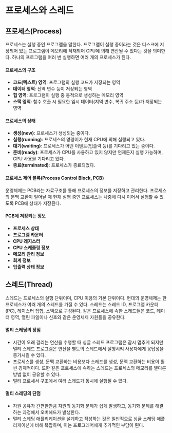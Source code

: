 # 프로세스와 스레드

## 프로세스(Process)
프로세스는 실행 중인 프로그램을 말한다. 프로그램이 실행 중이라는 것은 디스크에 저장되어 있는 프로그램이 메모리에 적재되어 CPU에 의해 연산될 수 있다는 것을 의미한다. 하나의 프로그램을 여러 번 실행하면 여러 개의 프로세스가 된다.

#### 프로세스의 구조
* **코드(텍스트) 영역**: 프로그램의 실행 코드가 저장되는 영역
* **데이터 영역**: 전역 변수 등이 저장되는 영역
* **힙 영역**: 프로그램이 실행 중 동적으로 생성하는 메모리 영역
* **스택 영역**: 함수 호출 시 필요한 임시 데이터(지역 변수, 복귀 주소 등)가 저장되는 영역

#### 프로세스의 상태
* **생성(new)**: 프로세스가 생성되는 중이다.
* **실행(running)**: 프로세스의 명령어가 현재 CPU에 의해 실행되고 있다.
* **대기(waiting)**: 프로세스가 어떤 이벤트(입출력 등)를 기다리고 있는 중이다.
* **준비(ready)**: 프로세스가 CPU를 사용하고 있지 않지만 언제든지 실행 가능하며, CPU 사용을 기다리고 있다.
* **종료(terminated)**: 프로세스가 종료되었다.

#### 프로세스 제어 블록(Process Control Block, PCB)
운영체제는 PCB라는 자료구조를 통해 프로세스의 정보를 저장하고 관리한다. 프로세스의 문맥 교환이 일어날 때 현재 실행 중인 프로세스는 나중에 다시 이어서 실행할 수 있도록 PCB에 상태가 저장된다.

#### PCB에 저장되는 정보
* **프로세스 상태**
* **프로그램 카운터**
* **CPU 레지스터**
* **CPU 스케줄링 정보**
* **메모리 관리 정보**
* **회계 정보**
* **입출력 상태 정보**

## 스레드(Thread)
스레드는 프로세스의 실행 단위이며, CPU 이용의 기본 단위이다. 현대의 운영체제는 한 프로세스가 여러 개의 스레드를 가질 수 있다. 스레드는 스레드 ID, 프로그램 카운터(PC), 레지스터 집합, 스택으로 구성된다. 같은 프로세스에 속한 스레드들은 코드, 데이터 영역, 열린 파일이나 신호와 같은 운영체제 자원들을 공유한다.

#### 멀티 스레딩의 장점
* 시간이 오래 걸리는 연산을 수행할 때 싱글 스레드 프로그램은 잠시 멈추게 되지만 멀티 스레드 프로그램은 연산을 별도의 스레드에서 실행시켜 사용자에게 응답성을 증가시킬 수 있다.
* 프로세스를 생성, 문맥 교환하는 비용보다 스레드를 생성, 문맥 교환하는 비용이 훨씬 경제적이다. 또한 같은 프로세스에 속하는 스레드는 프로세스의 메모리를 별다른 방법 없이 공유할 수 있다.
* 멀티 프로세서 구조에서 여러 스레드가 동시에 실행될 수 있다.

#### 멀티 스레딩의 단점
* 자원 공유가 간편한만큼 자원의 동기화 문제가 쉽게 발생하고, 동기화 문제를 해결하는 과정에서 오버헤드가 발생한다.
* 멀티 스레딩 애플리케이션을 설계하고 작성하는 것은 일반적으로 싱글 스레딩 애플리케이션에 비해 복잡하며, 이는 프로그래머에게 추가적인 부담이 된다.
